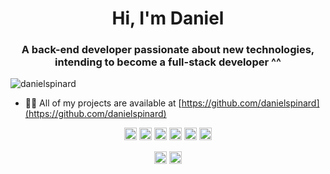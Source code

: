 <h1 align="center">Hi, I'm Daniel</h1>
<h3 align="center">A back-end developer passionate about new technologies, intending to become a full-stack developer ^^</h3>
<p align="left"> <img src="https://komarev.com/ghpvc/?username=danielspinard" alt="danielspinard" /> </p>

- 👨‍💻 All of my projects are available at [https://github.com/danielspinard](https://github.com/danielspinard)

<p align="center">
  <img src="https://konpa.github.io/devicon/devicon.git/icons/php/php-original.svg" alt="php" width="20" height="20"/>
  <img src="https://konpa.github.io/devicon/devicon.git/icons/javascript/javascript-original.svg" alt="javascript" width="20" height="20"/> 
  <img src="https://konpa.github.io/devicon/devicon.git/icons/laravel/laravel-plain-wordmark.svg" alt="laravel" width="20" height="20"/> 
  <img src="https://konpa.github.io/devicon/devicon.git/icons/html5/html5-original-wordmark.svg" alt="html5" width="20" height="20"/> 
  <img src="https://konpa.github.io/devicon/devicon.git/icons/css3/css3-original-wordmark.svg" alt="css3" width="20" height="20"/>
  <img src="https://konpa.github.io/devicon/devicon.git/icons/bootstrap/bootstrap-plain.svg" alt="bootstrap" width="20" height="20"/>
</p>

<p align="center">
<a href="https://twitter.com/danielspinardi" target="blank"><img align="center" src="https://cdn.jsdelivr.net/npm/simple-icons@3.0.1/icons/twitter.svg" alt="danielspinardi" height="20" width="20" /></a>
<a href="https://linkedin.com/in/danielspinard" target="blank"><img align="center" src="https://cdn.jsdelivr.net/npm/simple-icons@3.0.1/icons/linkedin.svg" alt="danielspinard" height="20" width="20" /></a>
</p>

